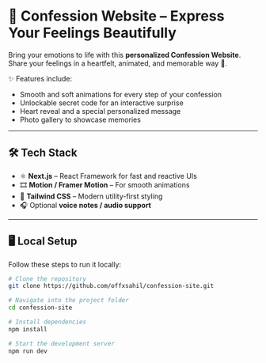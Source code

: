 # 💌 Confession Website – Express Your Feelings Beautifully

Bring your emotions to life with this **personalized Confession Website**.  
Share your feelings in a heartfelt, animated, and memorable way 💖.  

✨ Features include:  
- Smooth and soft animations for every step of your confession  
- Unlockable secret code for an interactive surprise  
- Heart reveal and a special personalized message  
- Photo gallery to showcase memories  

---

## 🛠 Tech Stack

- ⚛️ **Next.js** – React Framework for fast and reactive UIs  
- 🎞 **Motion / Framer Motion** – For smooth animations  
- 🎨 **Tailwind CSS** – Modern utility-first styling  
- 🎧 Optional **voice notes / audio support**  

---

## 🖥 Local Setup

Follow these steps to run it locally:

```bash
# Clone the repository
git clone https://github.com/offxsahil/confession-site.git

# Navigate into the project folder
cd confession-site

# Install dependencies
npm install

# Start the development server
npm run dev